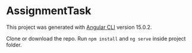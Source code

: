# AssignmentTask

This project was generated with [Angular CLI](https://github.com/angular/angular-cli) version 15.0.2.

Clone or download the repo. Run `npm install` and `ng serve` inside project folder.
